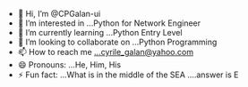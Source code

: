 - 👋 Hi, I’m @CPGalan-ui
- 👀 I’m interested in ...Python for Network Engineer
- 🌱 I’m currently learning ...Python Entry Level
- 💞️ I’m looking to collaborate on ...Python Programming
- 📫 How to reach me ...cyrile_galan@yahoo.com
- 😄 Pronouns: ...He, Him, His
- ⚡ Fun fact: ...What is in the middle of the SEA ....answer is E

<!---
CPGalan-ui/CPGalan-ui is a ✨ special ✨ repository because its `README.md` (this file) appears on your GitHub profile.
You can click the Preview link to take a look at your changes.
--->
